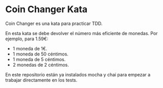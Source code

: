 # Coin Changer Kata


Coin Changer es una kata para practicar TDD.

En esta kata se debe devolver el número más eficiente de monedas. Por ejemplo, para 1.59€:

- 1 moneda de 1€.
- 1 moneda de 50 céntimos.
- 1 moneda de 5 céntimos.
- 2 monedas de 2 céntimos.

En este repositorio están ya instalados mocha y chai para empezar a trabajar directamente en los tests.
